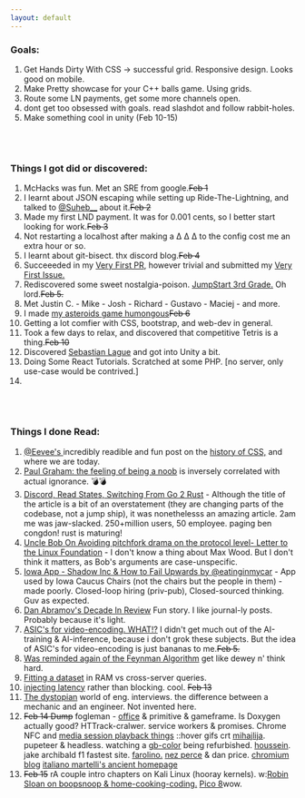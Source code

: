 ```yaml
---
layout: default
---
```


### Goals:

1. <crx> Get Hands Dirty With CSS -> successful grid. Responsive design. Looks good on mobile.</crx>
2. Make  Pretty showcase for your C++ balls game. Using grids.
3. <wsh>Route some LN payments, get some more channels open.</wsh>
4. dont get too obsessed with goals. read slashdot and follow rabbit-holes.
5. Make something cool in unity (Feb 10-15)

<br>
<br>
<!-- this next empty line needed for correct katakana bullets-->

### Things I got did or discovered:

1. McHacks was fun. Met an SRE from google.~~Feb 1~~
3. I learnt about JSON escaping while setting up Ride-The-Lightning, and talked to <a href="https://twitter.com/Suheb__"> @Suheb__</a> about it.~~Feb 2~~
4. Made my first LND payment. It was for 0.001 cents, so I better start looking for work.~~Feb 3~~
7. Not restarting a localhost after making a  &#916; &#x394; &Delta; to the config cost me an extra hour or so.
8. I learnt about git-bisect. thx discord blog.~~Feb 4~~
1. Succeeeded in my <a href="https://github.com/bcongdon/awesome-lightning-network/pull/60"> Very First PR</a>, however trivial and submitted my <a href="https://github.com/Ride-The-Lightning/RTL/issues/252"> Very First Issue.</a>
1. Rediscovered some sweet nostalgia-poison. [JumpStart 3rd Grade.](https://en.wikipedia.org/wiki/JumpStart_Adventures_3rd_Grade:_Mystery_Mountain) Oh lord.~~Feb 5.~~
1. Met Justin C. - Mike - Josh - Richard - Gustavo - Maciej - and more.
1. I made [my asteroids game humongous](https://paulkania.github.io/projects/AOCteroids.html)~~Feb 6~~
1. Getting a lot comfier with CSS, bootstrap, and web-dev in general.
1. Took a few days to relax, and discovered that competitive Tetris is a thing.~~Feb 10~~
1. Discovered [Sebastian Lague](https://www.youtube.com/watch?v=WP-Bm65Q-1Y&list=PLFt_AvWsXl0eBW2EiBtl_sxmDtSgZBxB3&index=2) and got into Unity a bit.
1. Doing Some React Tutorials. Scratched at some PHP. [no server, only use-case would be contrived.]
1. 		

<br>
<br>
<!-- this next empty line needed for correct katakana bullets-->

### Things I done Read:
1. <a href="https://twitter.com/eevee"> @Eevee's </a> incredibly readible and fun post on the <a href="https://eev.ee/media/2020-02-css/thumbnail-grids.html"> history of CSS,</a> and where we are today.  
2. <a href="http://paulgraham.com/noob.html"> Paul Graham: the feeling of being a noob</a> is inversely correlated with actual ignorance. &#128163;&#128163;
3. [Discord, Read States, Switching From Go 2 Rust](https://blog.discordapp.com/why-discord-is-switching-from-go-to-rust-a190bbca2b1f) - Although the title of the article is a bit of an overstatement (they are changing parts of the codebase, not a jump ship), it was nonethelesss an amazing article. 2am me was jaw-slacked. 250+million users, 50 employee. paging ben congdon! rust is maturing!
4. [Uncle Bob On Avoiding pitchfork drama on the protocol level- Letter to the Linux Foundation](https://blog.cleancoder.com/uncle-bob/2019/11/08/OpenLetterLinuxFoundation.html) - I don't know a thing about Max Wood. But I don't think it matters, as Bob's arguments are case-unspecific.
5. [Iowa App - Shadow Inc & How to Fail Upwards by @eatinginmycar](https://medium.com/@eatinginmycar/the-app-that-disrupted-the-iowa-caucuses-4bd98e3c23e0) - App used by Iowa Caucus Chairs (not the chairs but the people in them) - made poorly. Closed-loop hiring (priv-pub), Closed-sourced thinking. Guv as expected.
6. [Dan Abramov's Decade In Review](https://overreacted.io/my-decade-in-review/) Fun story. I like journal-ly posts. Probably because it's light.
7. [ASIC's for video-encoding. WHAT!?](https://engineering.fb.com/data-center-engineering/accelerating-infrastructure/) I didn't get much out of the AI-training & AI-inference, because i don't grok these subjects. But the idea of ASIC's for video-encoding is just bananas to me.~~Feb 5.~~
1. [Was reminded again of the Feynman Algorithm](https://www.benkuhn.net/thinkrealhard) get like dewey n' think hard.
1. [Fitting a dataset](https://news.ycombinator.com/item?id=22309883)  in RAM vs cross-server queries.
1. [injecting latency](https://howonlee.github.io/2020/02/12/I-20Add-2020-20Seconds-20of-20Latency-20to-20Every-20Website-20I-20Visit.html) rather than blocking. cool. ~~Feb 13~~
1. [The dystopian](https://www.jarednelsen.dev/posts/The-horrifically-dystopian-world-of-software-engineering-interviews) world of eng. interviews. the difference between a mechanic and an engineer. Not invented here.
1. ~~Feb 14 Dump~~ fogleman - [office](https://www.michaelfogleman.com/static/office-panorama/) & primitive & gameframe. Is Doxygen actually good? HTTrack-cralwer. service workers & promises. Chrome NFC and [media session playback things](https://developers.google.com/web/updates/2017/02/media-session) ::hover gifs crt [mihajlija](https://mihajlija.github.io/). pupeteer & headless.  watching a [gb-color](https://www.youtube.com/watch?v=2BmGMi0IEx4) being refurbished. [houssein](https://houssein.me/). jake archibald f1 fastest site. [farolino.](https://domfarolino.com/) [nez perce](https://www.youtube.com/watch?v=zdLAM-wChxY) & dan price. [chromium blog](https://blog.chromium.org/) [italiano martelli's ancient homepage](http://www.aleax.it/)
1. ~~Feb 15~~ <re>r</re>A couple intro chapters on Kali Linux (hooray kernels). <wr>w:</wr>[Robin Sloan on boopsnoop & home-cooking-coding.](https://www.robinsloan.com/notes/home-cooked-app/) [Pico 8](https://www.youtube.com/watch?v=K5RXMuH54iw)wow.
